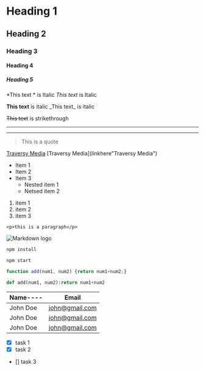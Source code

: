 <!-- Headings -->
# Heading 1
## Heading 2
### Heading 3
#### Heading 4
##### Heading 5

<!--Italics-->
 *This text * is Italic
 _This text_ is Italic

 <!--Strong-->
 **This text** is italic
 \_This text_ is italic

 <!--Strikethrough-->
 ~~This text~~ is strikethrough

 <!--Horizontal Rule-->
 ---
 ___

 <!--Blockquote-->
 >This is a quote

 <!--Links-->
 [Traversy Media](linkhere)
 [Traversy Media](linkhere"Traversy Media")

 <!--UL-->
 * Item 1
 * Item 2
 * Item 3
    * Nested item 1
    * Netsed item 2

<!--OL-->
1. item 1
2. item 2
3. item 3

<!--Inline codeblock-->
`<p>this is a paragraph</p>`

<!--images-->
![Markdown logo](https://markdown-here.com/img/icon256.png)

<!--github markdown-->
<!--code blocks-->
```bash
npm install

npm start
```

```javascript
function add(num1, num2) {return num1+num2;}
```
```python
def add(num1, num2):return num1+num2
```

<!--tables-->
|Name----|Email         |
|--------|--------------|
|John Doe|john@gmail.com|
|John Doe|john@gmail.com|
|John Doe|john@gmail.com|

<!--task lists-->
* [x] task 1
* [x] task 2
* [] task 3







